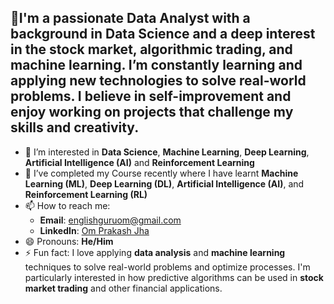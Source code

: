 ## 👋I'm a passionate Data Analyst with a background in Data Science and a deep interest in the stock market, algorithmic trading, and machine learning. I’m constantly learning and applying new technologies to solve real-world problems. I believe in self-improvement and enjoy working on projects that challenge my skills and creativity.

- 👀 I’m interested in **Data Science**, **Machine Learning**, **Deep Learning**, **Artificial Intelligence (AI)** and **Reinforcement Learning**
- 🌱 I’ve completed my Course recently where I have learnt **Machine Learning (ML)**, **Deep Learning (DL)**, **Artificial Intelligence (AI)**, and **Reinforcement Learning (RL)**
- 📫 How to reach me:
  - **Email**: [englishguruom@gmail.com](mailto:englishguruom@gmail.com)
  - **LinkedIn**: [Om Prakash Jha](www.linkedin.com/in/om-prakash-jha-9601798a)
- 😄 Pronouns: **He/Him**
- ⚡ Fun fact: I love applying **data analysis** and **machine learning** techniques to solve real-world problems and optimize processes. I'm particularly interested in how predictive algorithms can be used in **stock market trading** and other financial applications.


<!---
Omprakashjha-wq/Omprakashjha-wq is a ✨ special ✨ repository because its `README.md` (this file) appears on your GitHub profile.
You can click the Preview link to take a look at your changes.
--->
